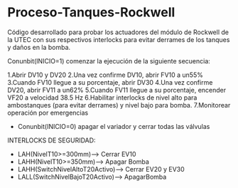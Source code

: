 # Proceso-Tanques-Rockwell
Código desarrollado para probar los actuadores del módulo de Rockwell de la UTEC con sus respectivos interlocks para evitar derrames de los tanques y daños en la bomba.

Conunbit(INICIO=1)
comenzar la ejecución de la siguiente secuencia:

1.Abrir DV10 y DV20
2.Una vez confirme DV10, abrir FV10 a un55%
3.Cuando FV10 llegue a su porcentaje, abrir DV30 
4.Una vez confirme DV20, abrir FV11 a un62%
5.Cuando FV11 llegue a su porcentaje, encender VF20 a velocidad 38.5 Hz
6.Habilitar interlocks de nivel alto para ambostanques (para evitar derrames) y nivel bajo para bomba.
7.Monitorear operación por emergencias

- Conunbit(INICIO=0) apagar el variador y cerrar todas las válvulas

INTERLOCKS DE SEGURIDAD:
- LAH(NivelT10>=300mm)--> Cerrar EV10
- LAHH(NivelT10>=350mm)--> Apagar Bomba
- LAHH(SwitchNivelAltoT20Activo)--> Cerrar EV20 y EV30
- LALL(SwitchNivelBajoT20Activo)--> ApagarBomba
